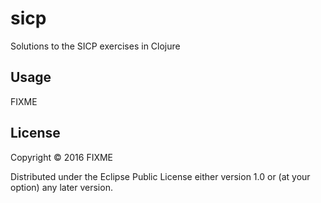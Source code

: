 # sicp

Solutions to the SICP exercises in Clojure

## Usage

FIXME

## License

Copyright © 2016 FIXME

Distributed under the Eclipse Public License either version 1.0 or (at
your option) any later version.
